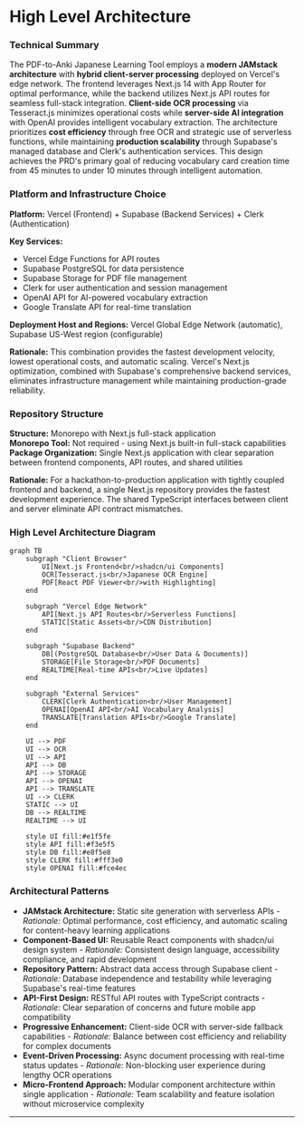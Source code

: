 # High Level Architecture

### Technical Summary

The PDF-to-Anki Japanese Learning Tool employs a **modern JAMstack architecture** with **hybrid client-server processing** deployed on Vercel's edge network. The frontend leverages Next.js 14 with App Router for optimal performance, while the backend utilizes Next.js API routes for seamless full-stack integration. **Client-side OCR processing** via Tesseract.js minimizes operational costs while **server-side AI integration** with OpenAI provides intelligent vocabulary extraction. The architecture prioritizes **cost efficiency** through free OCR and strategic use of serverless functions, while maintaining **production scalability** through Supabase's managed database and Clerk's authentication services. This design achieves the PRD's primary goal of reducing vocabulary card creation time from 45 minutes to under 10 minutes through intelligent automation.

### Platform and Infrastructure Choice

**Platform:** Vercel (Frontend) + Supabase (Backend Services) + Clerk (Authentication)

**Key Services:** 
- Vercel Edge Functions for API routes
- Supabase PostgreSQL for data persistence
- Supabase Storage for PDF file management
- Clerk for user authentication and session management
- OpenAI API for AI-powered vocabulary extraction
- Google Translate API for real-time translation

**Deployment Host and Regions:** Vercel Global Edge Network (automatic), Supabase US-West region (configurable)

**Rationale:** This combination provides the fastest development velocity, lowest operational costs, and automatic scaling. Vercel's Next.js optimization, combined with Supabase's comprehensive backend services, eliminates infrastructure management while maintaining production-grade reliability.

### Repository Structure

**Structure:** Monorepo with Next.js full-stack application  
**Monorepo Tool:** Not required - using Next.js built-in full-stack capabilities  
**Package Organization:** Single Next.js application with clear separation between frontend components, API routes, and shared utilities

**Rationale:** For a hackathon-to-production application with tightly coupled frontend and backend, a single Next.js repository provides the fastest development experience. The shared TypeScript interfaces between client and server eliminate API contract mismatches.

### High Level Architecture Diagram

```mermaid
graph TB
    subgraph "Client Browser"
        UI[Next.js Frontend<br/>shadcn/ui Components]
        OCR[Tesseract.js<br/>Japanese OCR Engine]
        PDF[React PDF Viewer<br/>with Highlighting]
    end
    
    subgraph "Vercel Edge Network"
        API[Next.js API Routes<br/>Serverless Functions]
        STATIC[Static Assets<br/>CDN Distribution]
    end
    
    subgraph "Supabase Backend"
        DB[(PostgreSQL Database<br/>User Data & Documents)]
        STORAGE[File Storage<br/>PDF Documents]
        REALTIME[Real-time APIs<br/>Live Updates]
    end
    
    subgraph "External Services"
        CLERK[Clerk Authentication<br/>User Management]
        OPENAI[OpenAI API<br/>AI Vocabulary Analysis]
        TRANSLATE[Translation APIs<br/>Google Translate]
    end
    
    UI --> PDF
    UI --> OCR
    UI --> API
    API --> DB
    API --> STORAGE
    API --> OPENAI
    API --> TRANSLATE
    UI --> CLERK
    STATIC --> UI
    DB --> REALTIME
    REALTIME --> UI
    
    style UI fill:#e1f5fe
    style API fill:#f3e5f5
    style DB fill:#e8f5e8
    style CLERK fill:#fff3e0
    style OPENAI fill:#fce4ec
```

### Architectural Patterns

- **JAMstack Architecture:** Static site generation with serverless APIs - _Rationale:_ Optimal performance, cost efficiency, and automatic scaling for content-heavy learning applications
- **Component-Based UI:** Reusable React components with shadcn/ui design system - _Rationale:_ Consistent design language, accessibility compliance, and rapid development
- **Repository Pattern:** Abstract data access through Supabase client - _Rationale:_ Database independence and testability while leveraging Supabase's real-time features
- **API-First Design:** RESTful API routes with TypeScript contracts - _Rationale:_ Clear separation of concerns and future mobile app compatibility
- **Progressive Enhancement:** Client-side OCR with server-side fallback capabilities - _Rationale:_ Balance between cost efficiency and reliability for complex documents
- **Event-Driven Processing:** Async document processing with real-time status updates - _Rationale:_ Non-blocking user experience during lengthy OCR operations
- **Micro-Frontend Approach:** Modular component architecture within single application - _Rationale:_ Team scalability and feature isolation without microservice complexity

---
